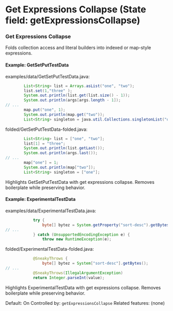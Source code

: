 # Get Expressions Collapse (State field: getExpressionsCollapse)

### Get Expressions Collapse
Folds collection access and literal builders into indexed or map-style expressions.

#### Example: GetSetPutTestData

examples/data/GetSetPutTestData.java:
```java
        List<String> list = Arrays.asList("one", "two");
        list.set(1,"three" );
        System.out.println(list.get(list.size() - 1));
        System.out.println(args[args.length - 1]);
// ...
        map.put("one", 1);
        System.out.println(map.get("two"));
        List<String> singleton = java.util.Collections.singletonList("one");
```

folded/GetSetPutTestData-folded.java:
```java
        List<String> list = ["one", "two"];
        list[1] = "three";
        System.out.println(list.getLast());
        System.out.println(args.last());
// ...
        map["one"] = 1;
        System.out.println(map["two"]);
        List<String> singleton = ["one"];
```

Highlights GetSetPutTestData with get expressions collapse.
Removes boilerplate while preserving behavior.

#### Example: ExperimentalTestData

examples/data/ExperimentalTestData.java:
```java
            try {
                byte[] bytez = System.getProperty("sort-desc").getBytes();
// ...
            } catch (UnsupportedEncodingException e) {
                throw new RuntimeException(e);
```

folded/ExperimentalTestData-folded.java:
```java
            @SneakyThrows {
                byte[] bytez = System["sort-desc"].getBytes();
// ...
            @SneakyThrows(IllegalArgumentException)
            return Integer.parseInt(value);
```

Highlights ExperimentalTestData with get expressions collapse.
Removes boilerplate while preserving behavior.

Default: On
Controlled by: `getExpressionsCollapse`
Related features: (none)
